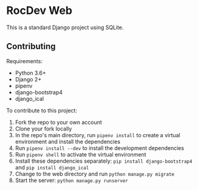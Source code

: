 # RocDev Web

This is a standard Django project using SQLite.


## Contributing

Requirements:

* Python 3.6+
* Django 2+
* pipenv
* django-bootstrap4
* django_ical

To contribute to this project:

1. Fork the repo to your own account
2. Clone your fork locally
3. In the repo's main directory, run `pipenv install` to create a virtual environment and install the dependencies
4. Run `pipenv install --dev` to install the development dependencies
5. Run `pipenv shell` to activate the virtual environment
6. Install these dependencies separately: `pip install django-bootstrap4` and `pip install django_ical`
7. Change to the web directory and run `python manage.py migrate`
8. Start the server: `python manage.py runserver`


